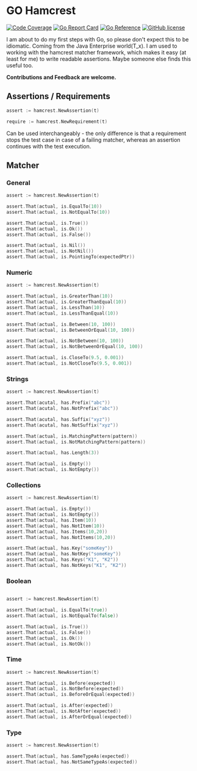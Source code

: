 # GO Hamcrest
[![Code Coverage](https://codecov.io/gh/scarabsoft/go-hamcrest/branch/main/graph/badge.svg)](https://codecov.io/gh/scarabsoft/go-hamcrest)
[![Go Report Card](https://goreportcard.com/badge/github.com/scarabsoft/go-hamcrest)](https://goreportcard.com/report/github.com/scarabsoft/go-hamcrest)
[![Go Reference](https://pkg.go.dev/badge/github.com/scarabsoft/go-hamcrest.svg)](https://pkg.go.dev/github.com/scarabsoft/go-hamcrest)
[![GitHub license](https://img.shields.io/github/license/scarabsoft/go-hamcrest.svg)](https://github.com/scarabsoft/go-hamcrest/blob/main/LICENSE)

I am about to do my first steps with Go, so please don't expect this to be idiomatic. 
Coming from the Java Enterprise world(T_x). I am used to working with the hamcrest matcher framework, 
which makes it easy (at least for me) to write readable assertions. Maybe someone else finds this useful too.

**Contributions and Feedback are welcome.**


## Assertions / Requirements

```go
assert := hamcrest.NewAssertion(t)

require := hamcrest.NewRequirement(t)
```

Can be used interchangeably - the only difference is that a requirement stops the test case in case of a failing matcher,
whereas an assertion continues with the test execution.

## Matcher 

### General
 
```go
assert := hamcrest.NewAssertion(t)

assert.That(actual, is.EqualTo(10))
assert.That(actual, is.NotEqualTo(10))

assert.That(actual, is.True())
assert.That(actual, is.Ok())
assert.That(actual, is.False())

assert.That(actual, is.Nil())
assert.That(actual, is.NotNil())
assert.That(actual, is.PointingTo(expectedPtr))
```

### Numeric 

```go
assert := hamcrest.NewAssertion(t)

assert.That(actual, is.GreaterThan(10))
assert.That(actual, is.GreaterThanEqual(10))
assert.That(actual, is.LessThan(10))
assert.That(actual, is.LessThanEqual(10))

assert.That(actual, is.Between(10, 100))
assert.That(actual, is.BetweenOrEqual(10, 100))

assert.That(actual, is.NotBetween(10, 100))
assert.That(actual, is.NotBetweenOrEqual(10, 100))

assert.That(actual, is.CloseTo(9.5, 0.001))
assert.That(actual, is.NotCloseTo(9.5, 0.001))

```

### Strings
```go
assert := hamcrest.NewAssertion(t)

assert.That(acutal, has.Prefix("abc"))
assert.That(acutal, has.NotPrefix("abc"))

assert.That(acutal, has.Suffix("xyz"))
assert.That(acutal, has.NotSuffix("xyz"))

assert.That(actual, is.MatchingPattern(pattern))
assert.That(actual, is.NotMatchingPattern(pattern))

assert.That(actual, has.Length(3))

assert.That(actual, is.Empty())
assert.That(actual, is.NotEmpty())
```

### Collections

```go
assert := hamcrest.NewAssertion(t)

assert.That(actual, is.Empty())
assert.That(actual, is.NotEmpty())
assert.That(actual, has.Item(10))
assert.That(actual, has.NotItem(10))
assert.That(actual, has.Items(10,20))
assert.That(actual, has.NotItems(10,20))

assert.That(actual, has.Key("someKey"))
assert.That(actual, has.NotKey("someKey"))
assert.That(actual, has.Keys("K1", "K2"))
assert.That(actual, has.NotKeys("K1", "K2"))
```

### Boolean
```go

assert := hamcrest.NewAssertion(t)

assert.That(actual, is.EqualTo(true))
assert.That(actual, is.NotEqualTo(false))

assert.That(actual, is.True())
assert.That(actual, is.False())
assert.That(actual, is.Ok())
assert.That(actual, is.NotOk())

```

### Time
```go
assert := hamcrest.NewAssertion(t)

assert.That(actual, is.Before(expected))
assert.That(actual, is.NotBefore(expected))
assert.That(actual, is.BeforeOrEqual(expected))

assert.That(actual, is.After(expected))
assert.That(actual, is.NotAfter(expected))
assert.That(actual, is.AfterOrEqual(expected))

```

### Type

```go
assert := hamcrest.NewAssertion(t)

assert.That(actual, has.SameTypeAs(expected))
assert.That(actual, has.NotSameTypeAs(expected))
```